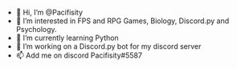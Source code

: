 - 👋 Hi, I’m @Pacifisity
- 👀 I’m interested in FPS and RPG Games, Biology, Discord.py and Psychology.
- 🌱 I’m currently learning Python
- 🤖 I’m working on a Discord.py bot for my discord server
- 📫 Add me on discord Pacifisity#5587

<!---
Pacifisity/Pacifisity is a ✨ special ✨ repository because its `README.md` (this file) appears on your GitHub profile.
You can click the Preview link to take a look at your changes.
--->
